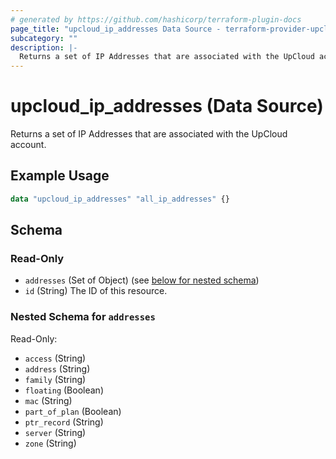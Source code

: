 ```yaml
---
# generated by https://github.com/hashicorp/terraform-plugin-docs
page_title: "upcloud_ip_addresses Data Source - terraform-provider-upcloud"
subcategory: ""
description: |-
  Returns a set of IP Addresses that are associated with the UpCloud account.
---
```


# upcloud_ip_addresses (Data Source)

Returns a set of IP Addresses that are associated with the UpCloud account.

## Example Usage

```terraform
data "upcloud_ip_addresses" "all_ip_addresses" {}
```

<!-- schema generated by tfplugindocs -->
## Schema

### Read-Only

- `addresses` (Set of Object) (see [below for nested schema](#nestedatt--addresses))
- `id` (String) The ID of this resource.

<a id="nestedatt--addresses"></a>
### Nested Schema for `addresses`

Read-Only:

- `access` (String)
- `address` (String)
- `family` (String)
- `floating` (Boolean)
- `mac` (String)
- `part_of_plan` (Boolean)
- `ptr_record` (String)
- `server` (String)
- `zone` (String)


